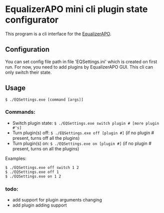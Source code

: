 # EqualizerAPO mini cli plugin state configurator

This program is a cli interface for the [EqualizerAPO](https://sourceforge.net/projects/equalizerapo/).  

## Configuration
You can set config file path in file 'EQSettings.ini' which is created on first run.
For now, you need to add plugins by EqualizerAPO GUI. This cli can only switch their state. 

## Usage
`$ ./EQSettings.exe [command [args]]`
### Commands:
- Switch plugin state: `$ ./EQSettings.exe switch plugin # [more plugin #'s]`
- Turn plugin(s) off: `$ ./EQSettings.exe off [plugin #]` (if no plugin # present, turns off all the plugins)
- Turn plugin(s) on: `$ ./EQSettings.exe on [plugin #]`  (if no plugin # present, turns on all the plugins)

Examples:
    
    $ ./EQSettings.exe off switch 1 2
    $ ./EQSettings.exe off 1
    $ ./EQSettings.exe on 1 2  

### todo:
- add support for plugin arguments changing
- add plugin adding support

  